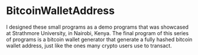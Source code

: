 # BitcoinWalletAddress
I designed these small programs as a demo programs that was showcased at Strathmore University, in Nairobi, Kenya. The final program of this series of programs is a bitcoin wallet generator that generate a fully hashed bitcoin wallet address, just like the ones many crypto users use to transact.
